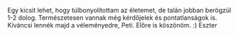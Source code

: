 Egy kicsit lehet, hogy túlbonyolítottam az életemet, de talán jobban berögzül 1-2 dolog. Természetesen vannak még kérdőjelek és pontatlanságok is.
Kíváncsi lennék majd a véleményedre, Peti. 
Előre is köszönöm. :)
Eszter